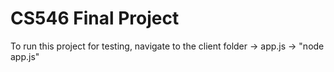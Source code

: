 # CS546 Final Project
To run this project for testing, navigate to the client folder -> app.js -> "node app.js"
